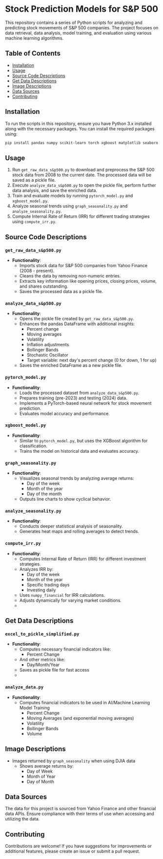 # Stock Prediction Models for S&P 500

This repository contains a series of Python scripts for analyzing and predicting stock movements of S&P 500 companies. The project focuses on data retrieval, data analysis, model training, and evaluation using various machine learning algorithms.

## Table of Contents

- [Installation](#installation)
- [Usage](#usage)
- [Source Code Descriptions](#source-code-descriptions)
- [Get Data Descriptions](#get-data-descriptions)
- [Image Descriptions](#image-descriptions)
- [Data Sources](#data-sources)
- [Contributing](#contributing)

## Installation

To run the scripts in this repository, ensure you have Python 3.x installed along with the necessary packages. You can install the required packages using:

```bash
pip install pandas numpy scikit-learn torch xgboost matplotlib seaborn numpy-financial yfinance
```

## Usage

1. Run `get_raw_data_s&p500.py` to download and preprocess the S&P 500 stock data from 2008 to the current date. The processed data will be saved as a pickle file.
2. Execute `analyze_data_s&p500.py` to open the pickle file, perform further data analysis, and save the enriched data.
3. Train and evaluate models by running `pytorch_model.py` and `xgboost_model.py`.
4. Analyze seasonal trends using `graph_seasonality.py` and `analyze_seasonality.py`.
5. Compute Internal Rate of Return (IRR) for different trading strategies using `compute_irr.py`.

## Source Code Descriptions

### `get_raw_data_s&p500.py`

- **Functionality**: 
  - Imports stock data for S&P 500 companies from Yahoo Finance (2008 - present).
  - Cleans the data by removing non-numeric entries.
  - Extracts key information like opening prices, closing prices, volume, and shares outstanding.
  - Saves the processed data as a pickle file.

### `analyze_data_s&p500.py`

- **Functionality**: 
  - Opens the pickle file created by `get_raw_data_s&p500.py`.
  - Enhances the pandas DataFrame with additional insights:
    - Percent change
    - Moving averages
    - Volatility
    - Inflation adjustments
    - Bollinger Bands
    - Stochastic Oscillator
    - Target variable: next day's percent change (0 for down, 1 for up)
  - Saves the enriched DataFrame as a new pickle file.

### `pytorch_model.py`

- **Functionality**: 
  - Loads the processed dataset from `analyze_data_s&p500.py`.
  - Prepares training (pre-2023) and testing (2024) data.
  - Implements a PyTorch-based neural network for stock movement prediction.
  - Evaluates model accuracy and performance.

### `xgboost_model.py`

- **Functionality**: 
  - Similar to `pytorch_model.py`, but uses the XGBoost algorithm for classification.
  - Trains the model on historical data and evaluates accuracy.

### `graph_seasonality.py`

- **Functionality**: 
  - Visualizes seasonal trends by analyzing average returns:
    - Day of the week
    - Month of the year
    - Day of the month
  - Outputs line charts to show cyclical behavior.

### `analyze_seasonality.py`

- **Functionality**: 
  - Conducts deeper statistical analysis of seasonality.
  - Generates heat maps and rolling averages to detect trends.

### `compute_irr.py`

- **Functionality**:
  - Computes Internal Rate of Return (IRR) for different investment strategies.
  - Analyzes IRR by:
    - Day of the week
    - Month of the year
    - Specific trading days
    - Investing daily
  - Uses `numpy_financial` for IRR calculations.
  - Adjusts dynamically for varying market conditions.
  - 
## Get Data Descriptions
### `excel_to_pickle_simplified.py`

- **Functionality**:
  - Computes necessary financial indicators like:
    - Percent Change
  - And other metrics like:
    - Day/Month/Year
  - Saves as pickle file for fast access
  - 
### `analyze_data.py`
- **Functionality**:
  - Computes financial indicators to be used in AI/Machine Learning Model Training
    - Percent Change
    - Moving Averages (and exponential moving averages)
    - Volatility
    - Bollinger Bands
    - Volume   

## Image Descriptions
- Images returned by `graph_seasonality` when using DJIA data
  - Shows average returns by:
    - Day of Week
    - Month of Year
    - Day of Month  


## Data Sources

The data for this project is sourced from Yahoo Finance and other financial data APIs. Ensure compliance with their terms of use when accessing and utilizing the data.

## Contributing

Contributions are welcome! If you have suggestions for improvements or additional features, please create an issue or submit a pull request.

